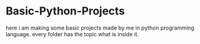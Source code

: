 # Basic-Python-Projects

here i am making some basic projects made by me in python programming language.
every folder has the topic what is inside it.
